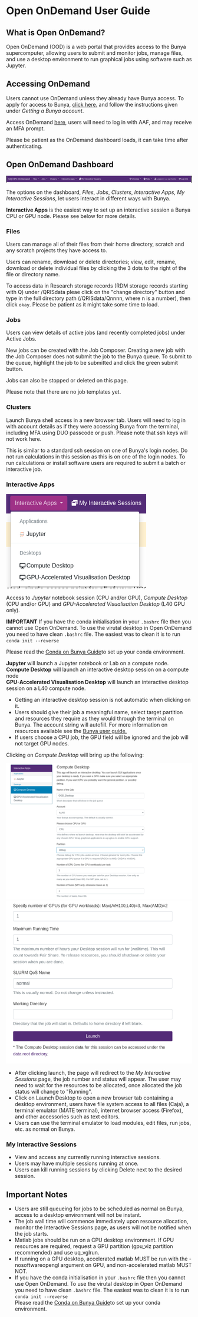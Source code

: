 # Open OnDemand User Guide

## What is Open OnDemand?

Open OnDemand (OOD) is a web portal that provides access to the Bunya supercomputer, allowing users to submit and monitor jobs, manage files, and use a desktop environment to run graphical jobs using software such as Jupyter.

## Accessing OnDemand

Users cannot use OnDemand unless they already have Bunya access. To apply for access to Bunya, [click here.](https://rcc.uq.edu.au/bunya) and follow the instructions given under *Getting a Bunya account*.

Access OnDemand [here](https://bunya-ondemand.rcc.uq.edu.au/), users will need to log in with AAF, and may receive an MFA prompt.

Please be patient as the OnDemand dashboard loads, it can take time after authenticating.

## Open OnDemand Dashboard


![OOD top bar](../media/OOD-top-bar.png)


The options on the dashboard, *Files*, *Jobs*, *Clusters*, *Interactive Apps*, *My Interactive Sessions*, let users interact in different ways with Bunya.

**Interactive Apps** is the easiest way to set up an interactive session a Bunya CPU or GPU node. Please see below for more details.

### Files

Users can manage all of their files from their home directory, scratch and any scratch projects they have access to.

Users can rename, download or delete directories; view, edit, rename, download or delete individual files by clicking the 3 dots to the right of the file or directory name.

To access data in Research storage records (RDM storage records starting with Q) under /QRISdata pleae click on the "change directory" button and type in the full directory path (/QRISdata/Qnnnn, where n is a number), then click `okay`. Please be patient as it might take some time to load.

### Jobs

Users can view details of active jobs (and recently completed jobs) under Active Jobs.

New jobs can be created with the Job Composer. Creating a new job with the Job Composer does not submit the job to the Bunya queue. To submit to the queue, highlight the job to be submitted and click the green submit button.

Jobs can also be stopped or deleted on this page.

Please note that there are no job templates yet. 

### Clusters

Launch Bunya shell access in a new browser tab. Users will need to log in with account details as if they were accessing Bunya from the terminal, including MFA using DUO passcode or push. Please note that ssh keys will not work here.

This is similar to a standard ssh session on one of Bunya's login nodes. Do not run calculations in this session as this is on one of the login nodes. To run calculations or install software users are required to submit a batch or interactive job.

### Interactive Apps


![Interactive Apps](../media/InteractiveApps.png)


Access to *Jupyter* notebook session (CPU and/or GPU), *Compute Desktop* (CPU and/or GPU) and *GPU-Accelerated Visualisation Desktop* (L40 GPU only). 

**IMPORTANT** If you have the conda initialisation in your `.bashrc` file then you cannot use Open OnDemand. To use the virutal desktop in Open OnDemand you need to have clean `.bashrc` file. The easiest was to clean it is to run <br>
`conda init --reverse` <br>

Please read the [Conda on Bunya Guide](https://github.com/UQ-RCC/hpc-docs/blob/main/guides/conda-environment.md)to set up your conda environment.

**Jupyter** will launch a Jupyter notebook or Lab on a compute node.<br>
**Compute Desktop** will launch an interactive desktop session on a compute node<br>
**GPU-Accelerated Visualisation Desktop** will launch an interactive desktop session on a L40 compute node.<br>


 * Getting an interactive desktop session is not automatic when clicking on it.
 * Users should give their job a meaningful name, select target partition and resources they require as they would through the terminal on Bunya. The account string will autofill. For more information on resources available see the [Bunya user guide.](https://github.com/UQ-RCC/hpc-docs/blob/main/guides/Bunya-User-Guide.md)
 * If users choose a CPU job, the GPU field will be ignored and the job will not target GPU nodes.

Clicking on *Compute Desktop* will bring up the following:

![Compute Desktop 1](../media/ComputeDesktop-1.png)![Compute Desktop 2](../media/ComputeDesktop-2.png)

 * After clicking launch, the page will redirect to the *My Interactive Sessions* page, the job number and status will appear. The user may need to wait for the resources to be allocated, once allocated the job status will change to "Running".
 * Click on Launch Desktop to open a new browser tab containing a desktop environment, users have file system access to all files (Caja), a terminal emulator (MATE terminal), internet browser access (Firefox), and other accessories such as text editors.
 * Users can use the terminal emulator to load modules, edit files, run jobs, etc. as normal on Bunya.

### My Interactive Sessions
* View and access any currently running interactive sessions.
* Users may have multiple sessions running at once.
* Users can kill running sessions by clicking Delete next to the desired session.

## Important Notes
* Users are still queueing for jobs to be scheduled as normal on Bunya, access to a desktop environment will not be instant.
* The job wall time will commence immediately upon resource allocation, monitor the Interactive Sessions page, as users will not be notified when the job starts.
* Matlab jobs should be run on a CPU desktop environment. If GPU resources are required, request a GPU partition (gpu_viz partition recommended) and use uq_vglrun.
* If running on a GPU desktop, accelerated matlab MUST be run with the -nosoftwareopengl argument on GPU, and non-accelerated matlab MUST NOT.
* If you have the conda initialisation in your `.bashrc` file then you cannot use Open OnDemand. To use the virutal desktop in Open OnDemand you need to have clean `.bashrc` file. The easiest was to clean it is to run <br>
`conda init --reverse` <br>
Please read the [Conda on Bunya Guide](https://github.com/UQ-RCC/hpc-docs/blob/main/guides/conda-environment.md)to set up your conda environment.
